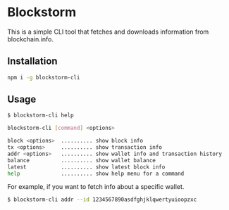 # Blockstorm

This is a simple CLI tool that fetches and downloads information from blockchain.info.

## Installation

```bash
npm i -g blockstorm-cli
```

## Usage

```bash
$ blockstorm-cli help

blockstorm-cli [command] <options>

block <options>  .......... show block info
tx <options>     .......... show transaction info
addr <options>   .......... show wallet info and transaction history
balance          .......... show wallet balance
latest           .......... show latest block info
help             .......... show help menu for a command
```

For example, if you want to fetch info about a specific wallet.

```bash
$ blockstorm-cli addr --id 1234567890asdfghjklqwertyuioopzxc
```
